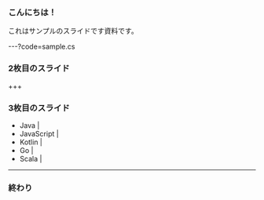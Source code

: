 ### こんにちは！

これはサンプルのスライドです資料です。

---?code=sample.cs

### 2枚目のスライド

+++

### 3枚目のスライド

- Java |
- JavaScript |
- Kotlin |
- Go |
- Scala |

---

### 終わり
